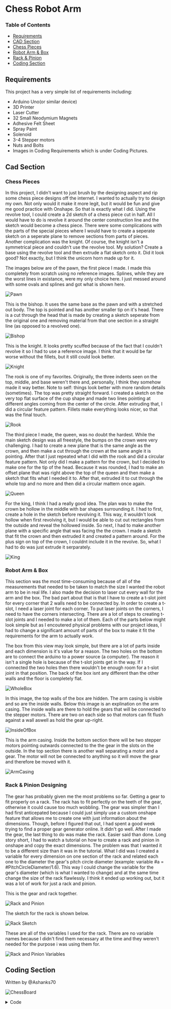 # Chess Robot Arm
### Table of Contents

* [Requirements](#Requirements)
* [CAD Section](#CAD-Section)
* [Chess Pieces](#Chess-Pieces)
* [Robot Arm & Box](#Robot-Arm-&-Box)
* [Rack & Pinion](#Rack-&-Pinion)
* [Coding Section](#Coding-Section)



## Requirements

This project has a very simple list of requirements including:

- Arduino Uno(or similar device)
- 3D Printer
- Laser Cutter
- 32 Small Neodymium Magnets
- Adhesive Felt Sheet
- Spray Paint
- Solenoid
- 3-4 Stepper motors
- Nuts and Bolts
- Images in Coding Requirements which is under Coding Pictures.

## Cad Section

### Chess Pieces

In this project, I didn't want to just brush by the designing aspect and rip some chess piece designs off the internet. I wanted to actually try to design my own. Not only would it make it more legit, but it would be fun and give me good practice with Onshape. So that is exactly what I did. Using the revolve tool, I could create a 2d sketch of a chess piece cut in half. All I would have to do is revolve it around the center construction line and the sketch would become a chess piece. There were some complications with the parts of the special pieces where I would have to create a seperate sketch on a seperate plane to remove sections from parts of pieces. Another complication was the knight. Of course, the knight isn't a symmetrical piece and couldn't use the revolve tool. My solution? Create a base using the revolve tool and then extrude a flat sketch onto it. Did it look good? Not exactly, but I think the unicorn horn made up for it.


The images below are of the pawn, the first piece I made. I made this completely from scratch using no reference images. Splines, while they are the worst lines in existance, were my only choice here. I just messed around with some ovals and splines and got what is shown here.

![Pawn](ChessPieces/3Dpawn.png)

This is the bishop. It uses the same base as the pawn and with a stretched out body. The top is pointed and has another smaller tip on it's head. There is a cut through the head that is made by creating a sketch seperate from the original one and removing material from that one section in a straight line (as opposed to a revolved one).

![Bishop](ChessPieces/3Dbishop.png)

This is the knight. It looks pretty scuffed because of the fact that I couldn't revolve it so I had to use a reference image. I think that it would be far worse without the fillets, but it still could look better.

![Knight](ChessPieces/3Dknight.png)

The rook is one of my favorites. Originally, the three indents seen on the top, middle, and base weren't there and, personally, I think they somehow made it way better. Note to self: things look better with more random details (sometimes). The top was pretty straight forward. I created a sketch on the very top flat surface of the cup shape and made two lines pointing at different angles coming from the center of the circle. After extruding that, I did a circular feature pattern. Fillets make everything looks nicer, so that was the final touch.

![Rook](ChessPieces/3Drook.png)

The third piece I made, the queen, was no doubt the hardest. While the main sketch design was all freestyle, the bumps on the crown were very challenging. I had to create a new plane that is the same angle as the crown, and then make a cut through the crown at the same angle it is pointing. After that I just repeated what I did with the rook and did a circular feature pattern. Not only did I make a pattern for the crown, but I decided to make one for the tip of the head. Because it was rounded, I had to make an offset plane that was right above the top of the queen and then make a sketch that fits what I needed it to. After that, extruded it to cut through the whole top and no more and then did a circular mattern once again.

![Queen](ChessPieces/3Dqueen.png)

For the king, I think I had a really good idea. The plan was to make the crown be hollow in the middle with bar shapes surrounding it. I had to first, create a hole in the sketch before revolving it. This way, it wouldn't look hollow when first revolving it, but I would be able to cut out rectangles from the outside and reveal the hollowed inside. So next, I had to make another plane with a specific angle that was facing the the crown. I made a sketch that fit the crown and then extruded it and created a pattern around. For the plus sign on top of the crown, I couldnt include it in the revolve. So, what I had to do was just extrude it serparately. 

![King](ChessPieces/3Dking.png)

### Robot Arm & Box

This section was the most time-consuming because of all of the measurements that needed to be taken to match the size I wanted the robot arm to be in real life. I also made the decision to laser cut every wall for the arm and the box. The bad part about that is that I have to create a t-slot joint for every corner that 2 walls need to be connected by. In order to create a t-slot, I need a laser joint for each corner. To put laser joints on the corners, I need to have the corners intersecting. There are a lot of steps to creating t-slot joints and I needed to make a lot of them. Each of the parts below might look simple but as I encoutered physical problems with our project ideas, I had to change a significant amount of parts of the box to make it fit the requirements for the arm to actually work.

The box from this view may look simple, but there are a lot of parts inside and each dimension is it's value for a reason. The two holes on the bottom are to connect the arduino to a power source (a computer). The reason it isn't a single hole is because of the t-slot joints get in the way. If I connected the two holes then there wouldn't be enough room for a t-slot joint in that position. The back of the box isnt any different than the other walls and the floor is completely flat.

![WholeBox](https://user-images.githubusercontent.com/71349940/155800987-5cff3ccb-28af-4b81-bb1f-9413485424de.png)

In this image, the top walls of the box are hidden. The arm casing is visible and so are the inside walls. Below this image is an explination on the arm casing. The inside walls are there to hold the gears that will be connected to the stepper motors. There are two on each side so that motors can fit flush against a wall aswell as hold the gear up-right.

![InsideOfBox](https://user-images.githubusercontent.com/71349940/155800105-9dc5aa37-09f9-4f5b-9914-9b543ac6318b.png)

This is the arm casing. Inside the bottom section there will be two stepper motors pointing outwards connected to the the gear in the slots on the outside. In the top section there is another wall separating a motor and a gear. The motor will not be connected to anything so it will move the gear and therefore be moved with it.

![ArmCasing](https://user-images.githubusercontent.com/71349940/155800486-81b003b6-86c4-4d47-a77c-29e96622815a.png)



### Rack & Pinion Designing

The gear has probably given me the most problems so far. Getting a gear to fit properly on a rack. The rack has to fit perfectly on the teeth of the gear, otherwise it could cause too much wobbling. The gear was simpler than I had first anticepated because I could just simply use a custom onshape feature that allows me to create one with just information about the dimensions. Though, before I figured that out, I had spent a good week trying to find a proper gear generator online. It didn't go well. After I made the gear, the last thing to do was make the rack. Easier said than done. Long story short, I had to watch a tutorial on how to create a rack and pinion in onshape and copy the exact dimensions. The problem was that I wanted it to be a different size than it was in the tutorial. What I did was I created a variable for every dimension on one section of the rack and related each one to the diameter the gear's pitch circle diameter (example: variable #a = #PitchCircleDiameter/1.6). This way I could change the variable for the gear's diameter (which is what I wanted to change) and at the same time change the size of the rack flawlessly. I think it ended up working out, but it was a lot of work for just a rack and pinion.

This is the gear and rack together.

![Rack and Pinion](ChessPieces/RackAndPinion.png)


The sketch for the rack is shown below.

![Rack Sketch](ChessPieces/RackSketch.png)

These are all of the variables I used for the rack. There are no variable names because I didn't find them necessary at the time and they weren't needed for the purpose i was using them for.

![Rack and Pinion Variables](https://user-images.githubusercontent.com/71349940/155779804-7fbde527-f317-4211-807f-26caddb66358.png)


## Coding Section

Written by @Ashanks70

![ChessBoard](CodingPictures/ChessBoard.png)

<details>
<summary>Code</summary>
<br>
        <details>
        <summary>January 12th</summary>
                
        //establish array
        PImage wpawn;
        int cols=12;
        int rows=8;
        int[][] board = new int[cols][rows];
        //establish pshapes
        void setup() {
          size(1201, 801);
          wpawn=loadImage("Pawn.png");
          background(#CAA472);
          stroke(163, 50, 50);
          line(0, 0, 1200, 0);
          line(0, 1198, 1200, 1198);
          line(0, 0, 0, 1200);
          line(1200, 0, 1200, 1200);
          for (int i = 0; i < cols; i++) {
            for (int j = 0; j < rows; j++) {
              if (j%2==0 && i%2==1) {
                fill(#964B00);
                stroke(0);
                square((i*100), (j*100), 100);
                fill(255);
              }
              if (j%2==1 && i%2==0) {
                fill(#964B00);
                stroke(0);
                square((i*100), (j*100), 100);
                fill(255);
              }
              if (i<=1 || i >= 10) {
                if (i <=1) {
                  stroke(0);
                  fill(0);
                }
                if (i>=10) {
                  stroke(255);
                  fill(255);
                }
              stroke(0);
              line((i+1)*100, 0, (i+1)*100, 800);
              line(0, (j+1)*100, 1200, (j+1)*100);
            }
          }
         }
        }
        void draw() {
          background(#CAA472);
          stroke(#CAA472);
          rect(0,0,600,400);
          line(0, 0, 1200, 0);
          line(0, 1198, 1200, 1198);
          line(0, 0, 0, 1200);
          line(1200, 0, 1200, 1200);
          for (int i = 0; i < cols; i++) {
            for (int j = 0; j < rows; j++) {
              if (j%2==0 && i%2==1) {
                fill(#964B00);
                stroke(0);
                square((i*100), (j*100), 100);
                fill(255);
              }
              if (j%2==1 && i%2==0) {
                fill(#964B00);
                stroke(0);
                square((i*100), (j*100), 100);
                fill(255);
              }
              if (i<=1 || i >= 10) {
                if (i <=1) {
                  stroke(0);
                  fill(0);
                }
                if (i>=10) {
                  stroke(255);
                  fill(255);
                }
                circle(i*100+50, j*100+50, 50);
                fill(255);
              }
              stroke(0);
              line((i+1)*100, 0, (i+1)*100, 800);
              line(0, (j+1)*100, 1200, (j+1)*100);
            }
          }
        for (int j = 0; j < rows; j++){
        image(wpawn,1021,j*100);

        }

        }
          //begin moving pieces to starting positions

        void mousePressed(){
        circle(mouseX,mouseY,pmouseX);

        }
        void keyPressed() {
          if (key=='r') {

            //reset pieces
          }
        }

        //obtain first click position(mouse)
        //obtain second position(pmouse)
        //check isvalidmove
        //if it works move on board and relay to arduino

        //isValidMove(piece type)
        //if piece == rook...
        //if move works then return true
        //else return false)

</details>
 <details>
        <summary>January 28th(Almost right)</summary>
         
         int cols=12;
                int rows=8;
                int[][] board;
                int cellSize = 100;
                int turn =0;
                int valid = 1;
                int selectedi = 0;
                int selectedj = 0;
                PImage wpawn;
                PImage wrook;
                PImage wnite;
                PImage wbishop;
                PImage wking;
                PImage wqueen;
                PImage bpawn;
                PImage brook;
                PImage bnite;
                PImage bbishop;
                PImage bking;
                PImage bqueen;
                void setup(){
                wpawn=loadImage("wpawn.png");
                wrook=loadImage("wrook.png");
                wnite=loadImage("wnite.png");
                wbishop=loadImage("wbishop.png");
        wking=loadImage("wking.png");
        wqueen=loadImage("wqueen.png");
        bpawn=loadImage("bpawn.png");
        brook=loadImage("brook.png");
        bnite=loadImage("bnite.png");
        bbishop=loadImage("bbishop.png");
        bking=loadImage("bking.png");
        bqueen=loadImage("bqueen.png");
        size(1201,801);
        stroke(163,50,50);
        board = new int[width/cellSize][height/cellSize];
        line(0,0,1200,0);
        line(0,1198,1200,1198);
        line(0,0,0,1200);
        line(1200,0,1200,1200);
          for (int i=0; i<width/cellSize; i++) {
            for (int j=0; j<height/cellSize; j++) {
          stroke(0);
          if (j%2 == i%2){    
            fill(#964B00);
          }
            if (j%2 != i%2){
          fill (#CAA472);
          }
          float state = 0;
          if (j==1 && i>1 && i<10){
            state = 1;
          }
            if (j==0){
          if (i==2||i==9){
          state=2;
          }
          if (i==3||i==8){
          state=3;
          }
          if (i==4||i==7){
          state=4;
          }
          if (i==5){
          state=5;
          }
          if (i==6){
          state=6;
          }
          }
          if (j==height/cellSize-2 && i>1 && i<10){
          state=7;
          }
            if (j==height/cellSize-1){
          if (i==2||i==9){
          state=8;
          }
          if (i==3||i==8){
          state=9;
          }
          if (i==4||i==7){
          state=10;
          }
          if (i==5){
          state=11;
          }
          if (i==6){
          state=12;
          }
          }
          board[i][j] = int(state);
              square((i*100),(j*100),100);
        if (state == 1){ 
        image(wpawn,i*100+11.5,j*100);
        }
        if (state == 2){
        image(wrook,i*100+4.5,j*100);
        }
        if (state==3){
        image(wnite,i*100,j*100);
        }
        if (state==4){
        image(wbishop,i*100+.5,j*100);
        }
        if (state==6){
        image(wqueen,i*100+1,j*100+5);
        }
        if (state==5){
        image(wking,i*100+.5,j*100);
        }
        if (state == 7){ 
        image(bpawn,i*100+11.5,j*100);
        }
        if (state == 8){
        image(brook,i*100+4.5,j*100);
        }
        if (state==9){
        image(bnite,i*100,j*100);
        }
        if (state==10){
        image(bbishop,i*100+.5,j*100);
        }
        if (state==12){
        image(bqueen,i*100+1,j*100+5);
        }
        if (state==11){
        image(bking,i*100+.5,j*100);
        }
        }
        }
        }
        void draw(){
        }
        void mousePressed(){
          for (int i=0; i<width/cellSize; i++) {
            for (int j=0; j<height/cellSize; j++) {
              if (i%2!=j%2){
              fill(#CAA472);
              }
              if (i%2==j%2){
              fill(#964B00);
              }
              square((i*100),(j*100),100);     
              if (mouseX/100==i){
              if (mouseY/100==j){
              if (selectedi == 0 && selectedj == 0){
              selectedi=i;
              selectedj=j;
              }
              else{
                board[i][j]=board[selectedi][selectedj];
                board[selectedi][selectedj] = 0;
                square((selectedi*100),(selectedj*100),100);
                selectedi=0;
                selectedj=0;
              }  
          }
              }
        if (board[i][j] == 1){ 
        image(wpawn,i*100+11.5,j*100);
        }
        if (board[i][j] == 2){
        image(wrook,i*100+4.5,j*100);
        }
        if (board[i][j]==3){
        image(wnite,i*100,j*100);
        }
        if (board[i][j]==4){
        image(wbishop,i*100+.5,j*100);
        }
        if (board[i][j]==6){
        image(wqueen,i*100+1,j*100+5);
        }
        if (board[i][j]==5){
        image(wking,i*100+.5,j*100);
        }
          if (board[i][j] == 7){ 
        image(bpawn,i*100+11.5,j*100);
        }
        if (board[i][j] == 8){
        image(brook,i*100+4.5,j*100);
        }
        if (board[i][j]==9){
        image(bnite,i*100,j*100);
        }
        if (board[i][j]==10){
        image(bbishop,i*100+.5,j*100);
        }
        if (board[i][j]==12){
        image(bqueen,i*100+1,j*100+5);
        }
        if (board[i][j]==11){
        image(bking,i*100+.5,j*100);
        }
        }
        }
        }
</details>
         
<details>
<summary>code with comments</summary>
        
        //build basic board
//draw the 2D array
int[][] board;
//say how large each tile should be
int cellSize =  100 ;
//establish turn and move validity(needs improvement later)
int turn = 0;
int valid = 1;
//previous click locations
int selectedx = 0;
int selectedy = 0;
//load necessary images
PImage wpawn;
PImage wrook;
PImage wknight;
PImage wbishop;
PImage wking;
PImage wqueen;
PImage bpawn;
PImage brook;
PImage bknight;
PImage bbishop;
PImage bking;
PImage bqueen;
void setup() {
  //actually loads images as pictures from files
  wpawn = loadImage("wpawn.png");//pieceType 1
  wrook = loadImage("wrook.png");//pieceType 2
  wknight = loadImage("wknight.png");//pieceType 3
  wbishop = loadImage("wbishop.png");//pieceType 4
  wking = loadImage("wking.png");//pieceType 5
  wqueen = loadImage("wqueen.png");//pieceType 6
  bpawn = loadImage("bpawn.png");//pieceType 7
  brook = loadImage("brook.png");//pieceType 8
  bknight = loadImage("bknight.png");//pieceType 9
  bbishop = loadImage("bbishop.png");//pieceType 10
  bking = loadImage("bking.png");//pieceType 11
  bqueen = loadImage("bqueen.png");//pieceType 12
  //load the board as a tile
  size(1201, 801);
  //set line/border color to black
  stroke(163, 50, 50);
  board = new int[width/cellSize][height/cellSize];
  //look at every tile and draw them and the pieces
  for (int x = 0; x < width/cellSize; x ++ ) {
    for (int y =0; y <height/cellSize; y ++ ) {
      stroke(0);
      if (y % 2 == x % 2) {//check for is tile every other
        fill(#964B00);//set fill accordingly
      }
      if (y % 2 != x % 2) {//check for it tile every other 
        fill (#CAA472);//set fill accordingly
      }
      float pieceType = 0;//establishes type of piece
      if (y == height/cellSize-2 && x > 1 && x < 10) { //white pawn row
        pieceType = 1;
      }
      if (y == height/cellSize-1) {//set up back white row 
        if (x == 2||x == 9) {//check for white Rook tiles
          pieceType = 2;
        }
        if (x == 3||x == 8) {//check for white knight tiles
          pieceType = 3;
        }
        if (x == 4||x == 7) {//check for white bishop tiles
          pieceType = 4;
        }
        if (x == 5) {//check for white king space
          pieceType = 5;
        }
        if (x == 6) {//check for white queen space
          pieceType = 6;
        }
      }
      if (y == 1 && x > 1 && x < 10) {//black pawn row
        pieceType = 7;
      }
      if (y == 0) {
        if (x == 2||x == 9) {//black rooks
          pieceType = 8;
        }
        if (x == 3||x == 8) {//black knights
          pieceType = 9;
        }
        if (x == 4||x == 7) {//black bishops
          pieceType = 10;
        }
        if (x == 5) {//black king
          pieceType = 11;
        }
        if (x == 6) {//black queen
          pieceType = 12;
        }
      }
      board[x][y] = int(pieceType);//saves the piece value to the point on the 2D array
      square((x * 100), (y * 100), 100 );//draw tile in the correct color
      //place image based on chosen identity
      if (pieceType == 1) { //pawn
        image(wpawn, x * 100 + 11.5, y * 100);
      }
      if (pieceType == 2) {//white rook
        image(wrook, x * 100 + 4.5, y * 100);
      }
      if (pieceType == 3) {//white knight
        image(wknight, x * 100, y * 100);
      }
      if (pieceType == 4) {//white bishop
        image(wbishop, x * 100 + .5, y * 100);
      }
      if (pieceType==6) {//white queen
        image(wqueen, x * 100 + 1, y * 100 + 5);
      }
      if (pieceType==5) {//white king
        image(wking, x * 100 + .5, y * 100);
      }
      if (pieceType == 7) { //black pawn
        image(bpawn, x * 100 + 11.5, y * 100);
      }
      if (pieceType == 8) {//black rook
        image(brook, x * 100 + 4.5, y * 100);
      }
      if (pieceType==9) {//black knight
        image(bknight, x * 100, y * 100);
      }
      if (pieceType==10) {//black bishop
        image(bbishop, x * 100 + .5, y * 100);
      }
      if (pieceType==12) {//black queen
        image(bqueen, x * 100 + 1, y * 100 + 5);
      }
      if (pieceType==11) {//black king
        image(bking, x * 100 + .5, y * 100);
      }
    }
  }
}
void draw() {
}
void mousePressed() {
  //look at each tile, redraw it, then look for mouse and see if it hits a piece
  for (int x =0; x <width/cellSize; x ++ ) {//check for each x
    for (int y =0; y <height/cellSize; y ++ ) {//check for each y in each x
      if (x %2!=y %2) {//check for every other, then set fill
        fill(#CAA472);
      }
      if (x %2==y %2) {//check for every other then set fill
        fill(#964B00);
      }
      square((x * 100), (y * 100), 100 );//redraw current tile
      if (mouseX/ 100 == x ) {//if hits x-location of mouse
        if (mouseY/ 100 == y ) {//if hits y-location of mouse
          if (selectedx == 0 && selectedy == 0) {//if first click in pattern
            selectedx = x;
            selectedy = y;
          }
          else {//if second click in pattern
          if (board[x][y]!=0){//if new tile is occupied
          for (int j = 0; j <height/cellSize; j ++){
          if (board[x][y]<=6){//if color is white
          if (board[x][y]==1){//if tile is a pawn
          if (board[1][j]==0){//if space is empty
          board[1][j]=board[x][y];//set empty space equal to current click
          print(1,",",j," ");//tell me where you moved
          break;//end looping
          }
          }
          else{
          if (board[0][j]==0){//if in back white row
          board[0][j]=board[x][y];
          print(0,",",j," ");//tell me where you moved
          break;//end looping
          }
          }
          }
          if (board[x][y]>6){//if color is black
          if (board[x][y]==1){//if tile is a pawn
          if (board[9][j]==0){//if space is empty
          board[9][j]=board[x][y];//set empty space equal to current click
          print(9,",",j," ");//tell me where you moved
          break;//end looping
          }
          }
          else if (board[x][y]!=1){
          if (board[10][j]==0){//if in back black row
          board[10][j]=board[x][y];//set back tile to current tile identity
          print(10,",",j," ");//tell me where you moved
          break;//end looping
          }
          }
          }
          }
          }
            board[x][y]=board[selectedx][selectedy];//set current click to the tile type of last click
            board[selectedx][selectedy] = 0;//set the previous click to a blank space
            if (selectedx %2 == selectedy %2) {// if every other for previous click
              fill(#964B00);
            } else {//if every other for previous click
              fill(#CAA472);
            }
            square((selectedx * 100), (selectedy * 100), 100 );//redraw tile that was abandoned
            selectedx =0;//set the old x and y to zero
            selectedy =0;
          }
        }
      }
      if (board[x][y] == 1) { //draw tile based on stored value
        image(wpawn, x * 100 + 11.5, y * 100);//white pawn
      }
      if (board[x][y] == 2) {
        image(wrook, x * 100 + 4.5, y * 100);//white rook
      }
      if (board[x][y]==3) {
        image(wknight, x * 100, y * 100);//white knight
      }
      if (board[x][y]==4) {
        image(wbishop, x * 100 + .5, y * 100);//white bishop
      }
      if (board[x][y]==6) {
        image(wqueen, x * 100 + 1, y * 100 + 5);//white queen
      }
      if (board[x][y]==5) {
        image(wking, x * 100 + .5, y * 100);//white king
      }
      if (board[x][y] == 7) { 
        image(bpawn, x * 100 + 11.5, y * 100);//black pawn
      }
      if (board[x][y] == 8) {
        image(brook, x * 100 + 4.5, y * 100);//black rook
      }
      if (board[x][y]==9) {
        image(bknight, x * 100, y * 100);//black knight
      }
      if (board[x][y]==10) {
        image(bbishop, x * 100 + .5, y * 100);//black bishop
      }
      if (board[x][y]==12) {
        image(bqueen, x * 100 + 1, y * 100 + 5);//black queen
      }
      if (board[x][y]==11) {
        image(bking, x * 100 + .5, y * 100);//black king
      }
    }
  }
  }
//reset simulation locations
void keyPressed() {
  if (key==' ') {//reset previous mouse click(used to clear on glitch or double click/cancel)
    selectedx =0;//reset stored x
    selectedy =0;//reset stored y
  }
  if (key=='r' || key == 'R') {//if r key is hit rebuild simulation from start
    for (int x =0; x <width/cellSize; x ++ ) {//run through each tile
      for (int y =0; y <height/cellSize; y ++ ) {
        if (y %2 == x %2) {//build checkerboard pattern
          fill(#964B00);
        }
        if (y %2 != x %2) {//build checkerboard pattern
          fill (#CAA472);
        }
        float pieceType = 0;//change piece values
        if (y ==height/cellSize-2 && x >1 && x <10) {//white pawn
          pieceType = 1;
        }
        if (y ==height/cellSize-1) {//white line
          if (x ==2||x ==9) {//white rook
            pieceType=2;
          }
          if (x ==3||x ==8) {//white knight
            pieceType=3;
          }
          if (x ==4||x ==7) {//white bishop
            pieceType=4;
          }
          if (x ==5) {//white king
            pieceType=5;
          }
          if (x ==6) {//white queen
            pieceType=6;
          }
        }
        if (y ==1 && x >1 && x <10) {//black pawn line
          pieceType=7;
        }
        if (y ==0) {//other black line
          if (x ==2||x ==9) {//black rook
            pieceType=8;
          }
          if (x ==3||x ==8) {//black knight
            pieceType=9;
          }
          if (x ==4||x ==7) {//black bishop
            pieceType=10;
          }
          if (x ==5) {//black king
            pieceType=11;
          }
          if (x ==6) {//black queen
            pieceType=12;
          }
        }
        board[x][y] = int(pieceType);//set board value to determined type
        square((x * 100), (y * 100), 100 );//draw each tile
        if (pieceType == 1) { //render pictures on tiles
          image(wpawn, x * 100 + 11.5, y * 100);//white pawn
        }
        if (pieceType == 2) {//white rook
          image(wrook, x * 100 + 4.5, y * 100);
        }
        if (pieceType==3) {//white knight
          image(wknight, x * 100, y * 100);
        }
        if (pieceType==4) {//white bishop
          image(wbishop, x * 100 + .5, y * 100);
        }
        if (pieceType==6) {//white queen
          image(wqueen, x * 100 + 1, y * 100 + 5);
        }
        if (pieceType==5) {//white king
          image(wking, x * 100 + .5, y * 100);
        }
        if (pieceType == 7) { //black pawn
          image(bpawn, x * 100 + 11.5, y * 100);
        }
        if (pieceType == 8) {//black rook
          image(brook, x * 100 + 4.5, y * 100);
        }
        if (pieceType==9) {//black knight
          image(bknight, x * 100, y * 100);
        }
        if (pieceType==10) {//black bishop
          image(bbishop, x * 100 + .5, y * 100);
        }
        if (pieceType==12) {//black queen
          image(bqueen, x * 100 + 1, y * 100 + 5);
        }
        if (pieceType==11) {//black king
          image(bking, x * 100 + .5, y * 100);
        }
      }
    }
  }
}
                                            
</details>
         
         
         
         
